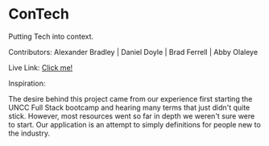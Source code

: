 # ConTech
Putting Tech into context.

Contributors: Alexander Bradley | Daniel Doyle | Brad Ferrell | Abby Olaleye

Live Link: [Click me!](https://contech-app.herokuapp.com/)

Inspiration:

The desire behind this project came from our experience first starting the UNCC Full Stack bootcamp and hearing many terms that just didn't quite stick. However, most resources went so far in depth we weren't sure were to start. Our application is an attempt to simply definitions for people new to the industry.
